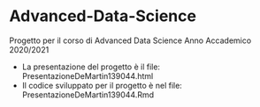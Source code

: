 # Advanced-Data-Science
Progetto per il corso di Advanced Data Science Anno Accademico 2020/2021


- La presentazione del progetto è il file: PresentazioneDeMartin139044.html
- Il codice sviluppato per il progetto è nel file: PresentazioneDeMartin139044.Rmd
